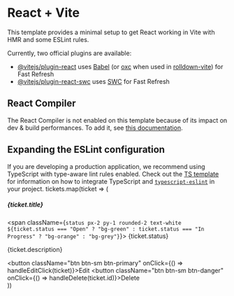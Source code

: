 # React + Vite

This template provides a minimal setup to get React working in Vite with HMR and some ESLint rules.

Currently, two official plugins are available:

- [@vitejs/plugin-react](https://github.com/vitejs/vite-plugin-react/blob/main/packages/plugin-react) uses [Babel](https://babeljs.io/) (or [oxc](https://oxc.rs) when used in [rolldown-vite](https://vite.dev/guide/rolldown)) for Fast Refresh
- [@vitejs/plugin-react-swc](https://github.com/vitejs/vite-plugin-react/blob/main/packages/plugin-react-swc) uses [SWC](https://swc.rs/) for Fast Refresh

## React Compiler

The React Compiler is not enabled on this template because of its impact on dev & build performances. To add it, see [this documentation](https://react.dev/learn/react-compiler/installation).

## Expanding the ESLint configuration

If you are developing a production application, we recommend using TypeScript with type-aware lint rules enabled. Check out the [TS template](https://github.com/vitejs/vite/tree/main/packages/create-vite/template-react-ts) for information on how to integrate TypeScript and [`typescript-eslint`](https://typescript-eslint.io) in your project.
tickets.map(ticket => (
                    <div key={ticket.id} className="col-sm-12 col-md-4 card shadow-lg rounded-4 p-3 d-flex flex-column gap-2">
                    <div className="d-flex justify-content-between align-items-center">
                        <h5>{ticket.title}</h5>
                        <span className={`status px-2 py-1 rounded-2 text-white 
                        ${ticket.status === "Open" ? "bg-green" : ticket.status === "In Progress" ? "bg-orange" : "bg-grey"}`}>
                        {ticket.status}
                        </span>
                    </div>
                    <p>{ticket.description}</p>
                    <div className="d-flex gap-2 mt-auto">
                        <button className="btn btn-sm btn-primary" onClick={() => handleEditClick(ticket)}>Edit</button>
                        <button className="btn btn-sm btn-danger" onClick={() => handleDelete(ticket.id)}>Delete</button>
                    </div>
                    </div>
                ))
